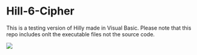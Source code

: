 # Hill-6-Cipher
This is a testing version of Hilly made in Visual Basic.
Please note that this repo includes onlt the executable files not the source code.

<p>
<img src = "https://cloud.githubusercontent.com/assets/19558793/16459012/3ef310a6-3e19-11e6-830e-7bdb97ffbf59.gif"/>
</p>
